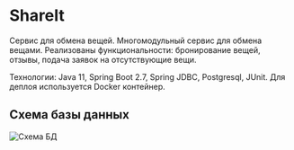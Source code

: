 # ShareIt

Сервис для обмена вещей.
Многомодульный сервис для обмена вещами. Реализованы функциональности: бронирование вещей, отзывы, подача заявок на отсутствующие вещи.

Технологии: Java 11, Spring Boot 2.7, Spring JDBC, Postgresql, JUnit.
Для деплоя используется Docker контейнер.

## Схема базы данных
![Схема БД]([src/main/resources/BD_scheme.png](https://github.com/arr808/java-shareit/blob/main/server/src/main/resources/db_scheme.png)https://github.com/arr808/java-shareit/blob/main/server/src/main/resources/db_scheme.png)
